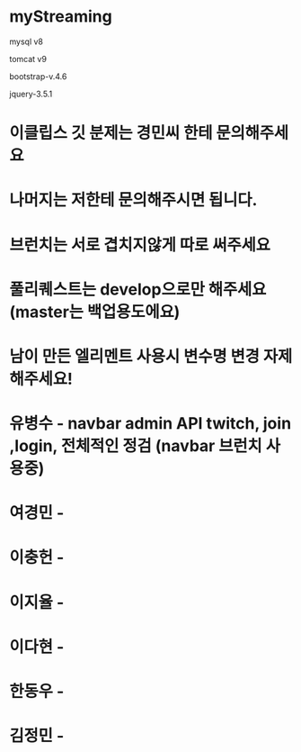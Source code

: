 # myStreaming

mysql v8

tomcat v9

bootstrap-v.4.6

jquery-3.5.1


# 이클립스 깃 분제는 경민씨 한테 문의해주세요
# 나머지는 저한테 문의해주시면 됩니다.

# 브런치는 서로 겹치지않게 따로 써주세요
# 풀리퀘스트는 develop으로만 해주세요 (master는 백업용도에요)

# 남이 만든 엘리멘트 사용시 변수명 변경 자제해주세요!


# 유병수 - navbar admin API twitch, join ,login, 전체적인 정검 (navbar 브런치 사용중)
# 여경민 - 
# 이충헌 - 
# 이지율 -
# 이다현 -
# 한동우 - 
# 김정민 - 
